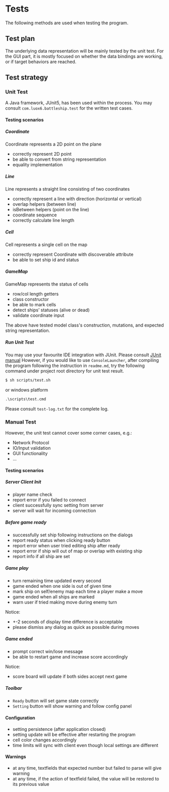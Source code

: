 # Tests
 
The following methods are used when testing the program.
 
## Test plan
 
The underlying data representation will be mainly tested by the unit test. For the GUI part, it is mostly focused on whether the data bindings are working, or if target behaviors are reached. 
 
## Test strategy
 
### Unit Test
 
A Java framework, JUnit5, has been used within the process. You may consult `com.luox6.battleship.test` for the written test cases.
 
#### Testing scenarios
 
##### Coordinate
 
Coordinate represents a 2D point on the plane
 
- correctly represent 2D point
- be able to convert from string representation
- equality implementation
 
##### Line
 
Line represents a straight line consisting of two coordinates
 
- correctly represent a line with direction (horizontal or vertical)
- overlap helpers (between line)
- isBetween helpers (point on the line)
- coordinate sequence
- correctly calculate line length
 
##### Cell
 
Cell represents a single cell on the map
 
- correctly represent Coordinate with discoverable attribute
- be able to set ship id and status
 
##### GameMap
 
GameMap represents the status of cells
 
- row/col length getters
- class constructor
- be able to mark cells
- detect ships’ statuses (alive or dead)
- validate coordinate input
 
The above have tested model class's construction, mutations, and expected string representation.
 
##### Run Unit Test
 
You may use your favourite IDE integration with JUnit. Please consult [JUnit manual](https://junit.org/junit5/docs/current/user-guide/#running-tests)
However, if you would like to use `ConsoleLauncher`, after compiling the program following the instruction in `readme.md`, try the following command under project root directory for unit test result.
 
```bash
$ sh scripts/test.sh
```
 
or windows platform
 
```cmd
.\scripts\test.cmd
```
 
Please consult `test-log.txt` for the complete log.
 
### Manual Test
 
However, the unit test cannot cover some corner cases, e.g.:
 
- Network Protocol
- IO/Input validation
- GUI functionality
- ...


#### Testing scenarios  
 
##### Server Client Init
 
- player name check
- report error if you failed to connect
- client successfully sync setting from server
- server will wait for incoming connection
 
##### Before game ready
 
- successfully set ship following instructions on the dialogs
- report ready status when clicking ready button
- report error when user tried editing ship after ready
- report error if ship will out of map or overlap with existing ship
- report info if all ship are set
 
##### Game play
 
- turn remaining time updated every second
- game ended when one side is out of given time
- mark ship on self/enemy map each time a player make a move
- game ended when all ships are marked
- warn user if tried making move during enemy turn
 
Notice:
 
- +-2 seconds of display time difference is acceptable
- please dismiss any dialog as quick as possible during moves
 
##### Game ended
 
- prompt correct win/lose message
- be able to restart game and increase score accordingly
 
Notice:
 
- score board will update if both sides accept next game
 
##### Toolbar
 
- `Ready` button will set game state correctly
- `Setting` button will show warning and follow config panel
 
#### Configuration
 
- setting persistence (after application closed)
- setting update will be effective after restarting the program
- cell color changes accordingly
- time limits will sync with client even though local settings are different
 
#### Warnings
 
- at any time, textfields that expected number but failed to parse will give warning
- at any time, if the action of textfield failed, the value will be restored to its previous value